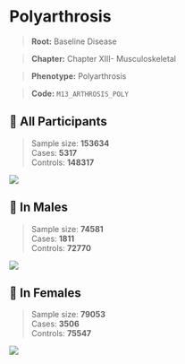 # Polyarthrosis

> **Root:** Baseline Disease  

> **Chapter:** Chapter XIII- Musculoskeletal  

> **Phenotype:** Polyarthrosis  

> **Code:** `M13_ARTHROSIS_POLY`

## 🧪 All Participants  
> Sample size: **153634**  
> Cases: **5317**  
> Controls: **148317**
<img src="/Disease/Figures/ALL/Incidence/M13_ARTHROSIS_POLY.png"/>
<CsvTable src="/Disease/Data/ALL/Incidence/COX_M13_ARTHROSIS_POLY.csv" label="🔍 View full results" />

## 👨 In Males  
> Sample size: **74581**  
> Cases: **1811**  
> Controls: **72770**
<img src="/Disease/Figures/Male/Incidence/M13_ARTHROSIS_POLY.png"/>
<CsvTable src="/Disease/Data/Male/Incidence/COX_M13_ARTHROSIS_POLY.csv" label="🔍 View full results" />

## 👩 In Females  
> Sample size: **79053**  
> Cases: **3506**  
> Controls: **75547**
<img src="/Disease/Figures/Female/Incidence/M13_ARTHROSIS_POLY.png"/>
<CsvTable src="/Disease/Data/Female/Incidence/COX_M13_ARTHROSIS_POLY.csv" label="🔍 View full results" />
